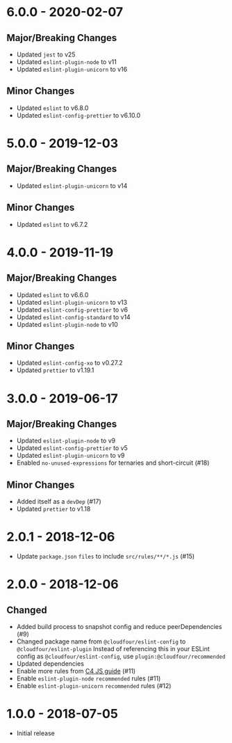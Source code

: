 # 6.0.0 - 2020-02-07

## Major/Breaking Changes

- Updated `jest` to v25
- Updated `eslint-plugin-node` to v11
- Updated `eslint-plugin-unicorn` to v16

## Minor Changes

- Updated `eslint` to v6.8.0
- Updated `eslint-config-prettier` to v6.10.0

# 5.0.0 - 2019-12-03

## Major/Breaking Changes

- Updated `eslint-plugin-unicorn` to v14

## Minor Changes

- Updated `eslint` to v6.7.2

# 4.0.0 - 2019-11-19

## Major/Breaking Changes

- Updated `eslint` to v6.6.0
- Updated `eslint-plugin-unicorn` to v13
- Updated `eslint-config-prettier` to v6
- Updated `eslint-config-standard` to v14
- Updated `eslint-plugin-node` to v10

## Minor Changes

- Updated `eslint-config-xo` to v0.27.2
- Updated `prettier` to v1.19.1

# 3.0.0 - 2019-06-17

## Major/Breaking Changes

- Updated `eslint-plugin-node` to v9
- Updated `eslint-config-prettier` to v5
- Updated `eslint-plugin-unicorn` to v9
- Enabled `no-unused-expressions` for ternaries and short-circuit (#18)

## Minor Changes

- Added itself as a `devDep` (#17)
- Updated `prettier` to v1.18

# 2.0.1 - 2018-12-06

- Update `package.json` `files` to include `src/rules/**/*.js` (#15)

# 2.0.0 - 2018-12-06

## Changed

- Added build process to snapshot config and reduce peerDependencies (#9)
- Changed package name from `@cloudfour/eslint-config` to `@cloudfour/eslint-plugin`
  Instead of referencing this in your ESLint config as `@cloudfour/eslint-config`, use `plugin:@cloudfour/recommended`
- Updated dependencies
- Enable more rules from [C4 JS guide](https://github.com/cloudfour/guides/tree/master/javascript) (#11)
- Enable `eslint-plugin-node` `recommended` rules (#11)
- Enable `eslint-plugin-unicorn` `recommended` rules (#12)

# 1.0.0 - 2018-07-05

- Initial release
